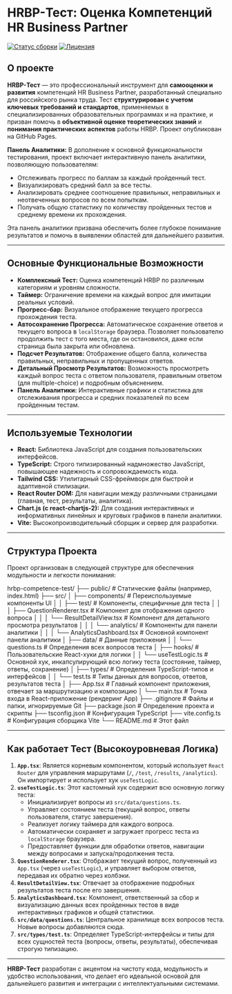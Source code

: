 # HRBP-Тест: Оценка Компетенций HR Business Partner

[![Статус сборки](https://img.shields.io/badge/build-passing-brightgreen)](https://github.com/haaum666/hrbp-competence-test/actions)
[![Лицензия](https://img.shields.io/badge/license-MIT-blue)](ЛИЦЕНЗИЯ.md) 

## О проекте

**HRBP-Тест** — это профессиональный инструмент для **самооценки и развития** компетенций HR Business Partner, разработанный специально для российского рынка труда. Тест **структурирован с учетом ключевых требований и стандартов**, применяемых в специализированных образовательных программах и на практике, и призван помочь в **объективной оценке теоретических знаний** и **понимания практических аспектов** работы HRBP. Проект опубликован на GitHub Pages.

**Панель Аналитики:**
В дополнение к основной функциональности тестирования, проект включает интерактивную панель аналитики, позволяющую пользователям:
* Отслеживать прогресс по баллам за каждый пройденный тест.
* Визуализировать средний балл за все тесты.
* Анализировать среднее соотношение правильных, неправильных и неотвеченных вопросов по всем попыткам.
* Получать общую статистику по количеству пройденных тестов и среднему времени их прохождения.

Эта панель аналитики призвана обеспечить более глубокое понимание результатов и помочь в выявлении областей для дальнейшего развития.

---

## Основные Функциональные Возможности

* **Комплексный Тест:** Оценка компетенций HRBP по различным категориям и уровням сложности.
* **Таймер:** Ограничение времени на каждый вопрос для имитации реальных условий.
* **Прогресс-бар:** Визуальное отображение текущего прогресса прохождения теста.
* **Автосохранение Прогресса:** Автоматическое сохранение ответов и текущего вопроса в `localStorage` браузера. Позволяет пользователю продолжить тест с того места, где он остановился, даже если страница была закрыта или обновлена.
* **Подсчет Результатов:** Отображение общего балла, количества правильных, неправильных и пропущенных ответов.
* **Детальный Просмотр Результатов:** Возможность просмотреть каждый вопрос теста с ответом пользователя, правильным ответом (для multiple-choice) и подробным объяснением.
* **Панель Аналитики:** Интерактивные графики и статистика для отслеживания прогресса и средних показателей по всем пройденным тестам.

---

## Используемые Технологии

* **React:** Библиотека JavaScript для создания пользовательских интерфейсов.
* **TypeScript:** Строго типизированный надмножество JavaScript, повышающее надежность и сопровождаемость кода.
* **Tailwind CSS:** Утилитарный CSS-фреймворк для быстрой и адаптивной стилизации.
* **React Router DOM:** Для навигации между различными страницами (главная, тест, результаты, аналитика).
* **Chart.js (с react-chartjs-2):** Для создания интерактивных и информативных линейных и круговых графиков в панели аналитики.
* **Vite:** Высокопроизводительный сборщик и сервер для разработки.

---

## Структура Проекта

Проект организован в следующей структуре для обеспечения модульности и легкости понимания:

hrbp-competence-test/
├── public/                     # Статические файлы (например, index.html)
├── src/
│   ├── components/             # Переиспользуемые компоненты UI
│   │   ├── test/               # Компоненты, специфичные для теста
│   │   │   ├── QuestionRenderer.tsx    # Компонент для отображения одного вопроса
│   │   │   └── ResultDetailView.tsx    # Компонент для детального просмотра результатов
│   │   │   └── analytics/      # Компоненты для панели аналитики
│   │   │       └── AnalyticsDashboard.tsx # Основной компонент панели аналитики
│   ├── data/                   # Данные приложения
│   │   └── questions.ts        # Определения всех вопросов теста
│   ├── hooks/                  # Пользовательские React-хуки для логики
│   │   └── useTestLogic.ts     # Основной хук, инкапсулирующий всю логику теста (состояние, таймер, ответы, сохранение)
│   ├── types/                  # Определения TypeScript-типов и интерфейсов
│   │   └── test.ts             # Типы данных для вопросов, ответов, результатов теста
│   ├── App.tsx                 # Главный компонент приложения, отвечает за маршрутизацию и композицию
│   └── main.tsx                # Точка входа в React-приложение (рендеринг App)
├── .gitignore                  # Файлы и папки, игнорируемые Git
├── package.json                # Определение проекта и скрипты
├── tsconfig.json               # Конфигурация TypeScript
├── vite.config.ts              # Конфигурация сборщика Vite
└── README.md                   # Этот файл

---

## Как работает Тест (Высокоуровневая Логика)

1.  **`App.tsx`**: Является корневым компонентом, который использует `React Router` для управления маршрутами (`/`, `/test`, `/results`, `/analytics`). Он импортирует и использует хук `useTestLogic`.
2.  **`useTestLogic.ts`**: Этот кастомный хук содержит всю основную логику теста:
    * Инициализирует вопросы из `src/data/questions.ts`.
    * Управляет состоянием теста (текущий вопрос, ответы пользователя, статус завершения).
    * Реализует логику таймера для каждого вопроса.
    * Автоматически сохраняет и загружает прогресс теста из `localStorage` браузера.
    * Предоставляет функции для обработки ответов, навигации между вопросами и запуска/продолжения теста.
3.  **`QuestionRenderer.tsx`**: Отображает текущий вопрос, полученный из `App.tsx` (через `useTestLogic`), и управляет выбором ответов, передавая их обратно через колбэки.
4.  **`ResultDetailView.tsx`**: Отвечает за отображение подробных результатов теста после его завершения.
5.  **`AnalyticsDashboard.tsx`**: Компонент, ответственный за сбор и визуализацию данных всех пройденных тестов в виде интерактивных графиков и общей статистики.
6.  **`src/data/questions.ts`**: Центральное хранилище всех вопросов теста. Новые вопросы добавляются сюда.
7.  **`src/types/test.ts`**: Определяет TypeScript-интерфейсы и типы для всех сущностей теста (вопросы, ответы, результаты), обеспечивая строгую типизацию.

---

**HRBP-Тест** разработан с акцентом на чистоту кода, модульность и удобство использования, что делает его идеальной основой для дальнейшего развития и интеграции с интеллектуальными системами.
